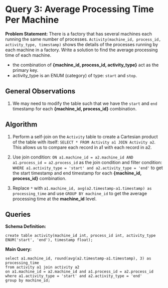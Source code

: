 # Query 3: Average Processing Time Per Machine

**Problem Statement:** There is a factory that has several machines each running the same number of processes. `Activity(machine_id, process_id, activity_type, timestamp)` shows the details of the processes running by each machine in a factory. Write a solution to find the average processing time of each machine.

- the combination of **{machine_id, process_id, activity_type}** act as the primary key.
- activity_type is an ENUM (category) of type: `start` and `stop`.

## General Observations

1. We may need to modify the table such that we have the `start` and `end` timestamp for each **{machine_id, process_id}** combination.

## Algorithm

1. Perform a self-join on the `Activity` table to create a Cartesian product of the table with itself: `SELECT * FROM Activity a1 JOIN Activity a2`. This allows us to compare each record in a1 with each record in a2.

2. Use join condition: `ON a1.machine_id = a2.machine_id AND a1.process_id = a2.process_id` as the join condition and filter condition: `WHERE a1.activity_type = 'start' and a2.activity_type = 'end'` to get the start timestamp and end timestamp for each **{machine_id, process_id}** combination.

3. Replace `*` with `a1.machine_id, avg(a2.timestamp-a1.timestamp) as processing_time` and use `GROUP BY machine_id` to get the average processing time at the **machine_id** level.

## Queries

**Schema Definition:**

```
create table activity(machine_id int, process_id int, activity_type ENUM('start', 'end'), timestamp float);
```

**Main Query:**

```
select a1.machine_id, round(avg(a2.timestamp-a1.timestamp), 3) as processing_time
from activity a1 join activity a2
on a1.machine_id = a2.machine_id and a1.process_id = a2.process_id
where a1.activity_type = 'start' and a2.activity_type = 'end'
group by machine_id;
```
